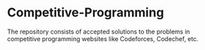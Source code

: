# Competitive-Programming
The repository consists of accepted solutions to the problems in competitive programming websites like Codeforces, Codechef, etc.
